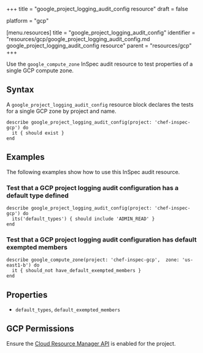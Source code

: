 +++
title = "google_project_logging_audit_config resource"
draft = false

platform = "gcp"

[menu.resources]
    title = "google_project_logging_audit_config"
    identifier = "resources/gcp/google_project_logging_audit_config.md google_project_logging_audit_config resource"
    parent = "resources/gcp"
+++

Use the `google_compute_zone` InSpec audit resource to test properties of a single GCP compute zone.

## Syntax

A `google_project_logging_audit_config` resource block declares the tests for a single GCP zone by project and name.

    describe google_project_logging_audit_config(project: 'chef-inspec-gcp') do
      it { should exist }
    end

## Examples

The following examples show how to use this InSpec audit resource.

### Test that a GCP project logging audit configuration has a default type defined

    describe google_project_logging_audit_config(project: 'chef-inspec-gcp') do
      its('default_types') { should include 'ADMIN_READ' }
    end

### Test that a GCP project logging audit configuration has default exempted members

    describe google_compute_zone(project: 'chef-inspec-gcp',  zone: 'us-east1-b') do
      it { should_not have_default_exempted_members }
    end

## Properties

- `default_types`, `default_exempted_members`

## GCP Permissions

Ensure the [Cloud Resource Manager API](https://console.cloud.google.com/apis/library/cloudresourcemanager.googleapis.com/) is enabled for the project.
